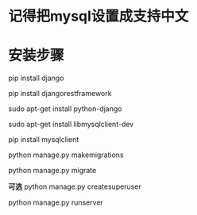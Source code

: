 # 记得把mysql设置成支持中文

# 安装步骤
pip install django

pip install djangorestframework

sudo apt-get install python-django

sudo apt-get install libmysqlclient-dev

pip install mysqlclient

python manage.py makemigrations

python manage.py migrate

**可选** python manage.py createsuperuser

python manage.py runserver